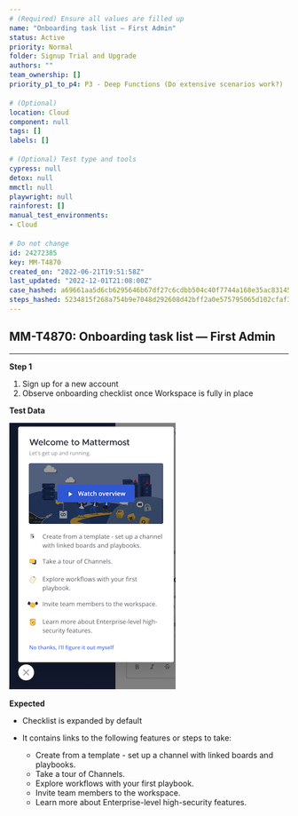 ```yaml
---
# (Required) Ensure all values are filled up
name: "Onboarding task list — First Admin"
status: Active
priority: Normal
folder: Signup Trial and Upgrade
authors: ""
team_ownership: []
priority_p1_to_p4: P3 - Deep Functions (Do extensive scenarios work?)

# (Optional)
location: Cloud
component: null
tags: []
labels: []

# (Optional) Test type and tools
cypress: null
detox: null
mmctl: null
playwright: null
rainforest: []
manual_test_environments: 
- Cloud

# Do not change
id: 24272385
key: MM-T4870
created_on: "2022-06-21T19:51:58Z"
last_updated: "2022-12-01T21:08:00Z"
case_hashed: a69661aa5d6cb6295646b67df27c6cdbb504c40f7744a168e35ac8314579d28cd23bc29d37e027539dca4f478efd49b8
steps_hashed: 5234815f268a754b9e7048d292608d42bff2a0e575795065d102cfaf38e1b3dd8892147cdf512267c1bc1673349e2db1
---
```


<!-- (Auto-generated) Based on frontmatter's "key" and "name" -->

## MM-T4870: Onboarding task list — First Admin

---

**Step 1**

1. Sign up for a new account
2. Observe onboarding checklist once Workspace is fully in place

**Test Data**

![](https://raw.githubusercontent.com/mattermost/mattermost-test-management/main/data/asset/First_admin_onboarding_checklist.png)

**Expected**

- Checklist is expanded by default

- It contains links to the following features or steps to take:

  - Create from a template - set up a channel with linked boards and playbooks.
  - Take a tour of Channels.
  - Explore workflows with your first playbook.
  - Invite team members to the workspace.
  - Learn more about Enterprise-level high-security features.
